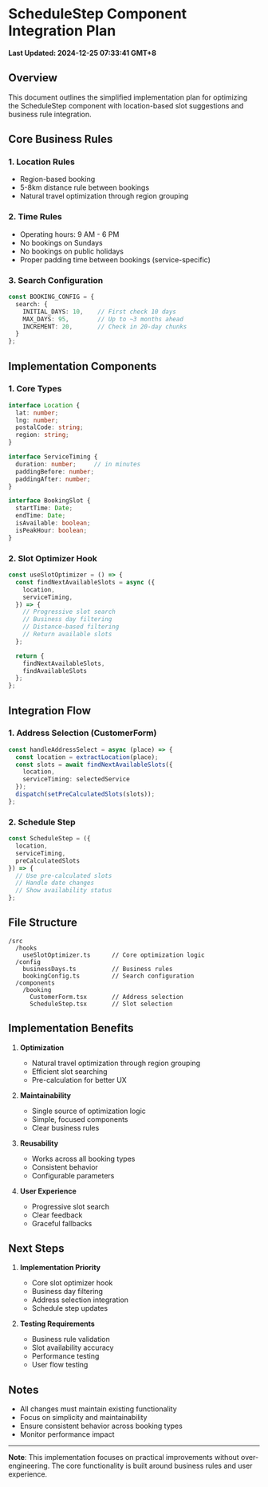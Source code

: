 # ScheduleStep Component Integration Plan
**Last Updated: 2024-12-25 07:33:41 GMT+8**

## Overview
This document outlines the simplified implementation plan for optimizing the ScheduleStep component with location-based slot suggestions and business rule integration.

## Core Business Rules

### 1. Location Rules
- Region-based booking
- 5-8km distance rule between bookings
- Natural travel optimization through region grouping

### 2. Time Rules
- Operating hours: 9 AM - 6 PM
- No bookings on Sundays
- No bookings on public holidays
- Proper padding time between bookings (service-specific)

### 3. Search Configuration
```typescript
const BOOKING_CONFIG = {
  search: {
    INITIAL_DAYS: 10,    // First check 10 days
    MAX_DAYS: 95,        // Up to ~3 months ahead
    INCREMENT: 20,       // Check in 20-day chunks
  }
};
```

## Implementation Components

### 1. Core Types
```typescript
interface Location {
  lat: number;
  lng: number;
  postalCode: string;
  region: string;
}

interface ServiceTiming {
  duration: number;     // in minutes
  paddingBefore: number;
  paddingAfter: number;
}

interface BookingSlot {
  startTime: Date;
  endTime: Date;
  isAvailable: boolean;
  isPeakHour: boolean;
}
```

### 2. Slot Optimizer Hook
```typescript
const useSlotOptimizer = () => {
  const findNextAvailableSlots = async ({
    location,
    serviceTiming,
  }) => {
    // Progressive slot search
    // Business day filtering
    // Distance-based filtering
    // Return available slots
  };

  return {
    findNextAvailableSlots,
    findAvailableSlots
  };
};
```

## Integration Flow

### 1. Address Selection (CustomerForm)
```typescript
const handleAddressSelect = async (place) => {
  const location = extractLocation(place);
  const slots = await findNextAvailableSlots({
    location,
    serviceTiming: selectedService
  });
  dispatch(setPreCalculatedSlots(slots));
};
```

### 2. Schedule Step
```typescript
const ScheduleStep = ({
  location,
  serviceTiming,
  preCalculatedSlots
}) => {
  // Use pre-calculated slots
  // Handle date changes
  // Show availability status
};
```

## File Structure
```
/src
  /hooks
    useSlotOptimizer.ts      // Core optimization logic
  /config
    businessDays.ts          // Business rules
    bookingConfig.ts         // Search configuration
  /components
    /booking
      CustomerForm.tsx       // Address selection
      ScheduleStep.tsx       // Slot selection
```

## Implementation Benefits

1. **Optimization**
   - Natural travel optimization through region grouping
   - Efficient slot searching
   - Pre-calculation for better UX

2. **Maintainability**
   - Single source of optimization logic
   - Simple, focused components
   - Clear business rules

3. **Reusability**
   - Works across all booking types
   - Consistent behavior
   - Configurable parameters

4. **User Experience**
   - Progressive slot search
   - Clear feedback
   - Graceful fallbacks

## Next Steps

1. **Implementation Priority**
   - Core slot optimizer hook
   - Business day filtering
   - Address selection integration
   - Schedule step updates

2. **Testing Requirements**
   - Business rule validation
   - Slot availability accuracy
   - Performance testing
   - User flow testing

## Notes
- All changes must maintain existing functionality
- Focus on simplicity and maintainability
- Ensure consistent behavior across booking types
- Monitor performance impact

---

**Note**: This implementation focuses on practical improvements without over-engineering. The core functionality is built around business rules and user experience.
